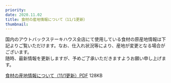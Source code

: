 ```yaml
---
priority:
date: 2020.11.02
title: 食材の産地情報について（11/1更新）
thumbnail:
---
```


国内のアウトバックステーキハウス全店にて使用している食材の原産地情報は下記よりご覧いただけます。なお、仕入れ状況等により、産地が変更となる場合がございます。  
随時、最新情報を更新しますが、予めご了承いただきますようお願い申し上げます。

[食材の産地情報について（11/1更新）PDF](https://www.outbacksteakhouse.co.jp/wp/wp-content/uploads/2020/11/info_ingredient201011jp.pdf) 128KB
